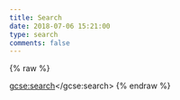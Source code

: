 ```yaml
---
title: Search
date: 2018-07-06 15:21:00
type: search
comments: false
---
```


{% raw %}

<script>
  (function() {
    var cx = '014859787658064704649:9bly1tm9tz8';
    var gcse = document.createElement('script');
    gcse.type = 'text/javascript';
    gcse.async = true;
    gcse.src = 'https://cse.google.com/cse.js?cx=' + cx;
    var s = document.getElementsByTagName('script')[0];
    s.parentNode.insertBefore(gcse, s);
  })();
</script>

<gcse:search></gcse:search>
{% endraw %}
